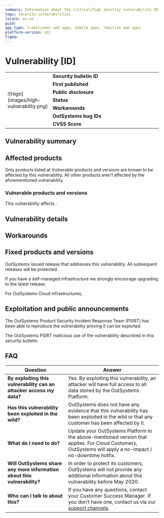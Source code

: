 ```yaml
---
summary: Information about the critical/high security vulnerability ID
tags: security-vulnerabilities
locale: en-us
guid:
app_type: traditional web apps, mobile apps, reactive web apps
platform-version: o11
figma:
---
```


 <!--- Make sure you also change the ID and the severity above in the summary. Don't change tags. DELETE ALL COMMENT BEFORE YOU COMMIT-->


# Vulnerability [ID] 
<!--- (where [ID] is the Jira ID as it will appear on the public release notes). -->


<table markdown="1">
<tr>
    <td style="width: 20%; vertical-align: middle" rowspan="7">![High](images/high-vulnerability.png)</td>
    <td><b>Security bulletin ID</b></td>
    <td><!---Fill in with ID only --></td>
</tr>
<tr>
    <td><b>First published</b></td>
    <td><!---Fill in with the date the bulletin was 1st published. Use the format: November 16, 2020 --></td>
</tr>
<tr>
    <td><b>Public disclosure</b></td>
    <td><!---Fill in with the date of public disclosure. Use the format: November 16, 2020. Can be a date in the future.--></td>
</tr>
<tr>
    <td><b>Status</b></td>
    <td><!---Fill in with either Embargo phase or Public disclosure--></td>
</tr>
<tr>
    <td><b>Workarounds</b></td>
    <td><!---Fill in with either Yes or No--></td>
</tr>
<tr>
    <td><b>OutSystems bug IDs</b></td>
    <td><!---Jira ID(s) that will appear on the public release notes--></td>
</tr>
<tr>
    <td><b>CVSS Score</b></td>
    <td><!---<a href="link to CVSS calculator">score</a>--></td>
</tr>
</table>

## Vulnerability summary

<!---Include the details that may be disclosed-->

## Affected products

Only products listed at Vulnerable products and versions are known to be affected by this vulnerability. All other products aren’t affected by the aforementioned vulnerability.

### Vulnerable products and versions

This vulnerability affects <!---name the product and versions affected. Include the description of the affected stacks. (For example for the IDE it can be the Windows or OSX client. For the Platform Server it can be Windows Server with SQL or with Oracle) Exs: all versions of Platform Server up to release 11.8.1 that are using Oracle as the Platform database / all versions of LifeTime from 11.7.1 up to 11.8.0-->.

## Vulnerability details

<!---(If embargo)

Further details on this vulnerability will be published only on the date of public disclosure.

--> 

<!---(If public disclosure)

Details about the vulnerability are as follows:

* Detail 1
* Detail 2

-->

## Workarounds

<!---If no workaround exists

There's no workaround, we strongly advise to update to the fixed versions.

-->

<!---If workaround exists

Include the details of the workaround

-->

## Fixed products and versions

OutSystems issued release <!---XXX for component XXX. Example: 11.8.3 of Platform Server and release 11.7.5 of LifeTime Management Console-->  that addresses this vulnerability. All subsequent releases will be protected. 

If you have a self-managed infrastructure we strongly encourage upgrading to the latest release.

For OutSystems Cloud infrastructures, <!---describe what will be done for the Cloud.-->


## Exploitation and public announcements

The OutSystems Product Security Incident Response Team (PSIRT) has been able to reproduce the vulnerability proving it can be exploited.

<!---To include ONLY if exploit code has been publicly released into the wild:
We have been made aware that exploit code is available in the wild that can be used to facilitate exploring this vulnerability.
-->

The OutSystems PSIRT <!---is aware of / isn’t aware of any--> malicious use of the vulnerability described in this security bulletin.

<!--- Include this section only if there is a member to thank to. If there isn't, remove it.

## Source 

OutSystems would like to thank [Reporter Name](include here the link to the member's profile in the community) for reporting this vulnerability.
-->
 
## FAQ

<!--- (The FAQ is composed of the 4 questions most likely to be asked by the customer, there are some example answers, make sure to review and change them, and add new ones if necessary)-->

| Question | Answer |
|---|---|
| **By exploiting this vulnerability can an attacker access my data?** | Yes. By exploiting this vulnerability, an attacker will have full access to all data stored by the OutSystems Platform. |
| **Has this vulnerability been exploited in the wild?** | OutSystems does not have any evidence that this vulnerability has been exploited in the wild or that any customer has been affected by it. |
| **What do I need to do?** | Update your OutSystems Platform to the above-mentioned version that applies. For Cloud Customers, OutSystems will apply a no-impact / no-downtime hotfix. |
| **Will OutSystems share any more information about this vulnerability?** | In order to protect its customers, OutSystems will not provide any additional information about this vulnerability before May 2020. |
| **Who can I talk to about this?** | If you have any questions, contact your Customer Success Manager. If you don’t have one, contact us via our [support channels](https://www.outsystems.com/legal/success/contact-outsystems-technical-support/). |

